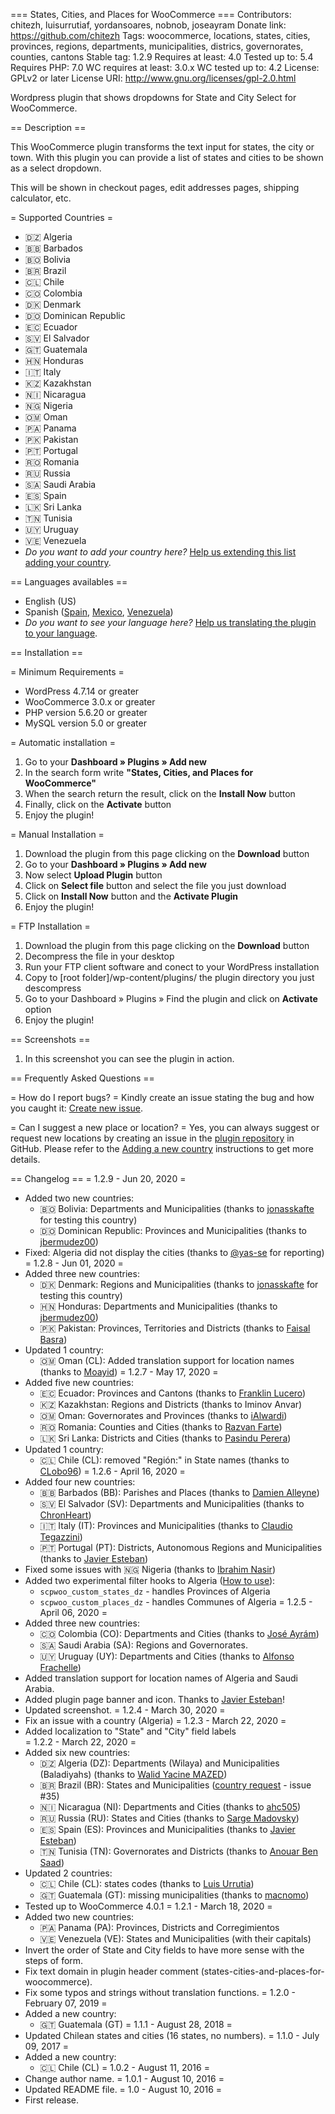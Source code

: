 === States, Cities, and Places for WooCommerce ===
Contributors: chitezh, luisurrutiaf, yordansoares, nobnob, joseayram
Donate link: https://github.com/chitezh
Tags: woocommerce, locations, states, cities, provinces, regions, departments, municipalities, districs, governorates, counties, cantons
Stable tag: 1.2.9
Requires at least: 4.0
Tested up to: 5.4
Requires PHP: 7.0
WC requires at least: 3.0.x
WC tested up to: 4.2
License: GPLv2 or later
License URI: http://www.gnu.org/licenses/gpl-2.0.html

Wordpress plugin that shows dropdowns for State and City Select for WooCommerce.

== Description ==

This WooCommerce plugin transforms the text input for states, the city or town. With this plugin you can provide a list of states and cities to be shown as a select dropdown.

This will be shown in checkout pages, edit addresses pages, shipping calculator, etc.

= Supported Countries =

* 🇩🇿 Algeria
* 🇧🇧 Barbados
* 🇧🇴 Bolivia
* 🇧🇷 Brazil
* 🇨🇱 Chile
* 🇨🇴 Colombia
* 🇩🇰 Denmark
* 🇩🇴 Dominican Republic
* 🇪🇨 Ecuador
* 🇸🇻 El Salvador
* 🇬🇹 Guatemala
* 🇭🇳 Honduras
* 🇮🇹 Italy
* 🇰🇿 Kazakhstan
* 🇳🇮 Nicaragua
* 🇳🇬 Nigeria
* 🇴🇲 Oman
* 🇵🇦 Panama
* 🇵🇰 Pakistan
* 🇵🇹 Portugal
* 🇷🇴 Romania
* 🇷🇺 Russia
* 🇸🇦 Saudi Arabia
* 🇪🇸 Spain
* 🇱🇰 Sri Lanka
* 🇹🇳 Tunisia
* 🇺🇾 Uruguay
* 🇻🇪 Venezuela
* *Do you want to add your country here?*
[Help us extending this list adding your country](https://github.com/chitezh/woocommerce_states_places/tree/master/templates).

== Languages availables  ==

* English (US)
* Spanish ([Spain](https://translate.wordpress.org/locale/es/default/wp-plugins/states-cities-and-places-for-woocommerce/), [Mexico](https://translate.wordpress.org/locale/es-mx/default/wp-plugins/states-cities-and-places-for-woocommerce/), [Venezuela](https://translate.wordpress.org/locale/es-ve/default/wp-plugins/states-cities-and-places-for-woocommerce/))
* *Do you want to see your language here?*
[Help us translating the plugin to your language](https://translate.wordpress.org/projects/wp-plugins/states-cities-and-places-for-woocommerce/).

== Installation ==

= Minimum Requirements =

* WordPress 4.7.14 or greater
* WooCommerce 3.0.x or greater
* PHP version 5.6.20 or greater
* MySQL version 5.0 or greater

= Automatic installation =

1. Go to your **Dashboard » Plugins » Add new**
2. In the search form write **"States, Cities, and Places for WooCommerce"**
3. When the search return the result, click on the **Install Now** button
4. Finally, click on the **Activate** button
5. Enjoy the plugin!

= Manual Installation = 
1. Download the plugin from this page clicking on the **Download** button
2. Go to your **Dashboard » Plugins » Add new**
3. Now select **Upload Plugin** button
4. Click on **Select file** button and select the file you just download
5. Click on **Install Now** button and the **Activate Plugin**
6. Enjoy the plugin!

= FTP Installation =
1. Download the plugin from this page clicking on the **Download** button
2. Decompress the file in your desktop
3. Run your FTP client software and conect to your WordPress installation
4. Copy to [root folder]/wp-content/plugins/ the plugin directory you just descompress
5. Go to your Dashboard » Plugins » Find the plugin and click on **Activate** option
6. Enjoy the plugin!

== Screenshots ==
1. In this screenshot you can see the plugin in action.

== Frequently Asked Questions ==

= How do I report bugs? =
Kindly create an issue stating the bug and how you caught it: [Create new issue](https://github.com/chitezh/woocommerce_states_places/issues/new).

= Can I suggest a new place or location? =
Yes, you can always suggest or request new locations by creating an issue in the [plugin repository](https://github.com/chitezh/woocommerce_states_places/issues/new) in GitHub. Please refer to the [Adding a new country](https://github.com/chitezh/woocommerce_states_places/tree/master/templates) instructions to get more details.

== Changelog ==
= 1.2.9 - Jun 20, 2020 =
* Added two new countries:
  * 🇧🇴 Bolivia: Departments and Municipalities (thanks to [jonasskafte](https://github.com/jonasskafte) for testing this country)
  * 🇩🇴 Dominican Republic: Provinces and Municipalities (thanks to [jbermudez00](https://github.com/jbermudez00))
* Fixed: Algeria did not display the cities (thanks to [@yas-se](https://wordpress.org/support/topic/problem-in-sync-cities-according-to-the-choosen-state/) for reporting)
= 1.2.8 - Jun 01, 2020 =
* Added three new countries:
  * 🇩🇰 Denmark: Regions and Municipalities (thanks to [jonasskafte](https://github.com/jonasskafte) for testing this country)
  * 🇭🇳 Honduras: Departments and Municipalities (thanks to [jbermudez00](https://github.com/jbermudez00))
  * 🇵🇰 Pakistan: Provinces, Territories and Districts (thanks to [Faisal Basra](https://github.com/faisalbasra))
* Updated 1 country:
  * 🇴🇲 Oman (CL): Added translation support for location names (thanks to [Moayid](https://github.com/Moayid))
= 1.2.7 - May 17, 2020 =
* Added five new countries:
  * 🇪🇨 Ecuador: Provinces and Cantons (thanks to [Franklin Lucero](https://github.com/Alercard))
  * 🇰🇿 Kazakhstan: Regions and Districts (thanks to Iminov Anvar)
  * 🇴🇲 Oman: Governorates and Provinces (thanks to [iAlwardi](https://github.com/ialwardi))
  * 🇷🇴 Romania: Counties and Cities (thanks to [Razvan Farte](https://razvanfarte.ro/))
  * 🇱🇰 Sri Lanka: Districts and Cities (thanks to [Pasindu Perera](https://github.com/maddagepasindu))
* Updated 1 country:
  * 🇨🇱 Chile (CL): removed "Región:" in State names (thanks to [CLobo96](https://github.com/CLobo96))
= 1.2.6 - April 16, 2020 =
* Added four new countries:
  * 🇧🇧 Barbados (BB): Parishes and Places (thanks to [Damien Alleyne](https://github.com/d-alleyne))
  * 🇸🇻 El Salvador (SV): Departments and Municipalities (thanks to [ChronHeart](https://github.com/lastcron))
  * 🇮🇹 Italy (IT): Provinces and Municipalities (thanks to [Claudio Tegazzini](https://www.claudiotegazzini.it))
  * 🇵🇹 Portugal (PT): Districts, Autonomous Regions and Municipalities (thanks to [Javier Esteban](https://profiles.wordpress.org/nobnob/))
* Fixed some issues with 🇳🇬 Nigeria (thanks to [Ibrahim Nasir](https://github.com/kh4l33l))
* Added two experimental filter hooks to Algeria ([How to use](https://wordpress.org/support/topic/show-a-specific-state/#post-12681489)):
  * `scpwoo_custom_states_dz` - handles Provinces of Algeria
  * `scpwoo_custom_places_dz` - handles Communes of Algeria
= 1.2.5 - April 06, 2020 =
* Added three new countries:
  * 🇨🇴 Colombia (CO): Departments and Cities (thanks to [José Ayrám](https://profiles.wordpress.org/joseayram/))
  * 🇸🇦 Saudi Arabia (SA): Regions and Governorates.
  * 🇺🇾 Uruguay (UY): Departments and Cities (thanks to [Alfonso Frachelle](https://www.idearius.com/es/))
* Added translation support for location names of Algeria and Saudi Arabia.
* Added plugin page banner and icon. Thanks to [Javier Esteban](https://profiles.wordpress.org/nobnob/)!
* Updated screenshot.
= 1.2.4 - March 30, 2020 =
* Fix an issue with a country (Algeria)
= 1.2.3 - March 22, 2020 =
* Added localization to "State" and "City" field labels  
= 1.2.2 - March 22, 2020 =
* Added six new countries:
  * 🇩🇿 Algeria (DZ): Departments (Wilaya) and Municipalities (Baladiyahs) (thanks to [Walid Yacine MAZED](https://github.com/w-mazed))
  * 🇧🇷 Brazil (BR): States and Municipalities ([country request](https://github.com/chitezh/woocommerce_states_places/issues/35) - issue #35)
  * 🇳🇮 Nicaragua (NI): Departments and Cities (thanks to [ahc505](https://github.com/ahc505))
  * 🇷🇺 Russia (RU): States and Cities (thanks to [Sarge Madovsky](https://github.com/SargeMadovsky))
  * 🇪🇸 Spain (ES): Provinces and Municipalities (thanks to [Javier Esteban](https://profiles.wordpress.org/nobnob/))
  * 🇹🇳 Tunisia (TN): Governorates and Districts (thanks to [Anouar Ben Saad](https://github.com/anouarbensaad))
* Updated 2 countries:  
  * 🇨🇱 Chile (CL): states codes (thanks to [Luis Urrutia](https://github.com/LuisUrrutia))
  * 🇬🇹 Guatemala (GT): missing municipalities (thanks to [macnomo](https://github.com/macnomo))
* Tested up to WooCommerce 4.0.1
= 1.2.1 - March 18, 2020 =
* Added two new countries: 
  * 🇵🇦 Panama (PA): Provinces, Districts and Corregimientos
  * 🇻🇪 Venezuela (VE): States and Municipalities (with their capitals)
* Invert the order of State and City fields to have more sense with the steps of form.
* Fix text domain in plugin header comment (states-cities-and-places-for-woocommerce).
* Fix some typos and strings without translation functions.
= 1.2.0 - February 07, 2019 =
* Added a new country: 
  * 🇬🇹 Guatemala (GT)
= 1.1.1 - August 28, 2018 =
* Updated Chilean states and cities (16 states, no numbers).
= 1.1.0 - July 09, 2017 =
* Added a new country: 
  * 🇨🇱 Chile (CL)
= 1.0.2 - August 11, 2016 =
* Change author name.
= 1.0.1 - August 10, 2016 =
* Updated README file.
= 1.0 - August 10, 2016 =
* First release.